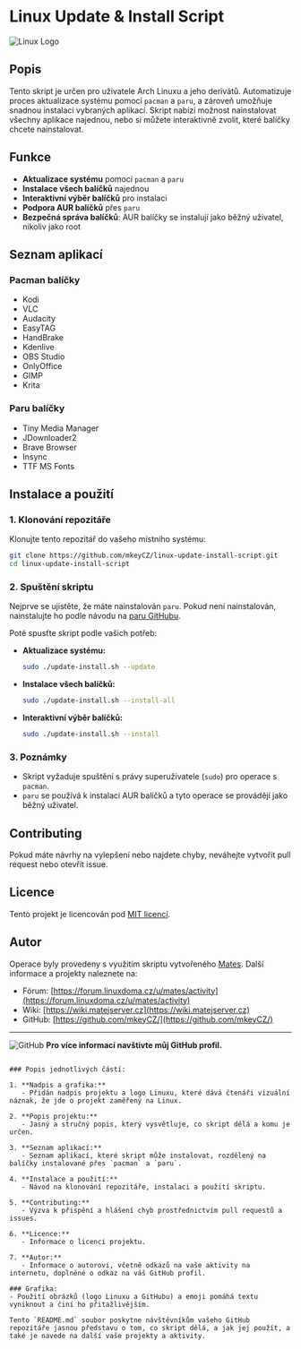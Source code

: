 # Linux Update & Install Script

![Linux Logo](https://upload.wikimedia.org/wikipedia/commons/a/af/Tux.png)

## Popis

Tento skript je určen pro uživatele Arch Linuxu a jeho derivátů. Automatizuje proces aktualizace systému pomocí `pacman` a `paru`, a zároveň umožňuje snadnou instalaci vybraných aplikací. Skript nabízí možnost nainstalovat všechny aplikace najednou, nebo si můžete interaktivně zvolit, které balíčky chcete nainstalovat.

## Funkce

- **Aktualizace systému** pomocí `pacman` a `paru`
- **Instalace všech balíčků** najednou
- **Interaktivní výběr balíčků** pro instalaci
- **Podpora AUR balíčků** přes `paru`
- **Bezpečná správa balíčků**: AUR balíčky se instalují jako běžný uživatel, nikoliv jako root

## Seznam aplikací

### Pacman balíčky

- Kodi
- VLC
- Audacity
- EasyTAG
- HandBrake
- Kdenlive
- OBS Studio
- OnlyOffice
- GIMP
- Krita

### Paru balíčky

- Tiny Media Manager
- JDownloader2
- Brave Browser
- Insync
- TTF MS Fonts

## Instalace a použití

### 1. Klonování repozitáře

Klonujte tento repozitář do vašeho místního systému:

```bash
git clone https://github.com/mkeyCZ/linux-update-install-script.git
cd linux-update-install-script
```

### 2. Spuštění skriptu

Nejprve se ujistěte, že máte nainstalován `paru`. Pokud není nainstalován, nainstalujte ho podle návodu na [paru GitHubu](https://github.com/Morganamilo/paru).

Poté spusťte skript podle vašich potřeb:

- **Aktualizace systému:**

  ```bash
  sudo ./update-install.sh --update
  ```

- **Instalace všech balíčků:**

  ```bash
  sudo ./update-install.sh --install-all
  ```

- **Interaktivní výběr balíčků:**

  ```bash
  sudo ./update-install.sh --install
  ```

### 3. Poznámky

- Skript vyžaduje spuštění s právy superuživatele (`sudo`) pro operace s `pacman`.
- `paru` se používá k instalaci AUR balíčků a tyto operace se provádějí jako běžný uživatel.

## Contributing

Pokud máte návrhy na vylepšení nebo najdete chyby, neváhejte vytvořit pull request nebo otevřít issue.

## Licence

Tento projekt je licencován pod [MIT licencí](LICENSE).

## Autor

Operace byly provedeny s využitím skriptu vytvořeného [Mates](https://forum.linuxdoma.cz/u/mates/activity). Další informace a projekty naleznete na:

- Fórum: [https://forum.linuxdoma.cz/u/mates/activity](https://forum.linuxdoma.cz/u/mates/activity)
- Wiki: [https://wiki.matejserver.cz](https://wiki.matejserver.cz)
- GitHub: [https://github.com/mkeyCZ/](https://github.com/mkeyCZ/)

---

![GitHub](https://upload.wikimedia.org/wikipedia/commons/9/91/Octicons-mark-github.svg) **Pro více informací navštivte můj GitHub profil.**
```

### Popis jednotlivých částí:

1. **Nadpis a grafika:**
   - Přidán nadpis projektu a logo Linuxu, které dává čtenáři vizuální náznak, že jde o projekt zaměřený na Linux.
  
2. **Popis projektu:**
   - Jasný a stručný popis, který vysvětluje, co skript dělá a komu je určen.
  
3. **Seznam aplikací:**
   - Seznam aplikací, které skript může instalovat, rozdělený na balíčky instalované přes `pacman` a `paru`.
  
4. **Instalace a použití:**
   - Návod na klonování repozitáře, instalaci a použití skriptu.
  
5. **Contributing:**
   - Výzva k přispění a hlášení chyb prostřednictvím pull requestů a issues.

6. **Licence:**
   - Informace o licenci projektu.

7. **Autor:**
   - Informace o autorovi, včetně odkazů na vaše aktivity na internetu, doplněné o odkaz na váš GitHub profil.

### Grafika:
- Použití obrázků (logo Linuxu a GitHubu) a emoji pomáhá textu vyniknout a činí ho přitažlivějším.

Tento `README.md` soubor poskytne návštěvníkům vašeho GitHub repozitáře jasnou představu o tom, co skript dělá, a jak jej použít, a také je navede na další vaše projekty a aktivity.
